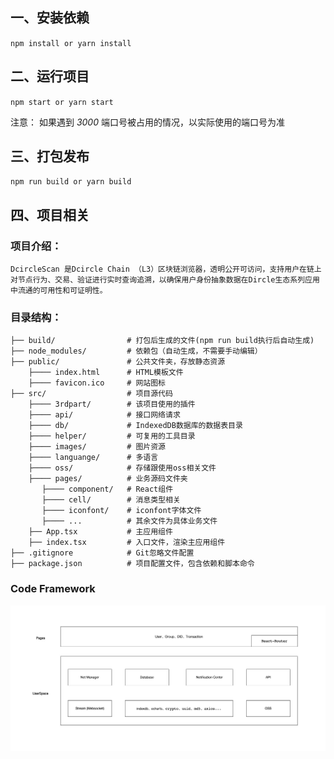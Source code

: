 ## 一、安装依赖

`npm install or yarn install`

## 二、运行项目

`npm start or yarn start`

注意： 如果遇到 *3000* 端口号被占用的情况，以实际使用的端口号为准

## 三、打包发布

`npm run build or yarn build`

## 四、项目相关

### 项目介绍：
    
    DcircleScan 是Dcircle Chain （L3）区块链浏览器，透明公开可访问，支持用户在链上对节点行为、交易、验证进行实时查询追溯，以确保用户身份抽象数据在Dircle生态系列应用中流通的可用性和可证明性。

### 目录结构：

    ├── build/                # 打包后生成的文件(npm run build执行后自动生成)
    ├── node_modules/         # 依赖包（自动生成，不需要手动编辑）
    ├── public/               # 公共文件夹，存放静态资源
        ├──── index.html      # HTML模板文件
        ├──── favicon.ico     # 网站图标
    ├── src/                  # 项目源代码
        ├──── 3rdpart/        # 该项目使用的插件
        ├──── api/            # 接口网络请求
        ├──── db/             # IndexedDB数据库的数据表目录
        ├──── helper/         # 可复用的工具目录
        ├──── images/         # 图片资源
        ├──── languange/      # 多语言
        ├──── oss/            # 存储跟使用oss相关文件
        ├──── pages/          # 业务源码文件夹
           ├──── component/   # React组件
           ├──── cell/        # 消息类型相关
           ├──── iconfont/    # iconfont字体文件
           ├──── ...          # 其余文件为具体业务文件
        ├── App.tsx           # 主应用组件
        ├── index.tsx         # 入口文件，渲染主应用组件
    ├── .gitignore            # Git忽略文件配置
    ├── package.json          # 项目配置文件，包含依赖和脚本命令
    
    
### Code Framework
![DcricleScan.jpg](..%2F..%2Fresource%2FDcricleScan.jpg)